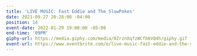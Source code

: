 ```yaml
---
title: 'LIVE MUSIC: Fast Eddie and The SlowPokes'
date: 2021-09-27 20:28:00 -04:00
position: 14
event-date: 2022-01-29 19:00:00 -05:00
end-time: '09PM'
giphy-url: https://media.giphy.com/media/0ZrznXqfzWCfb6VQ4h/giphy.gif
event-url: https://www.eventbrite.com/e/live-music-fast-eddie-and-the-slowpokes-tickets-223717383717
---
```


